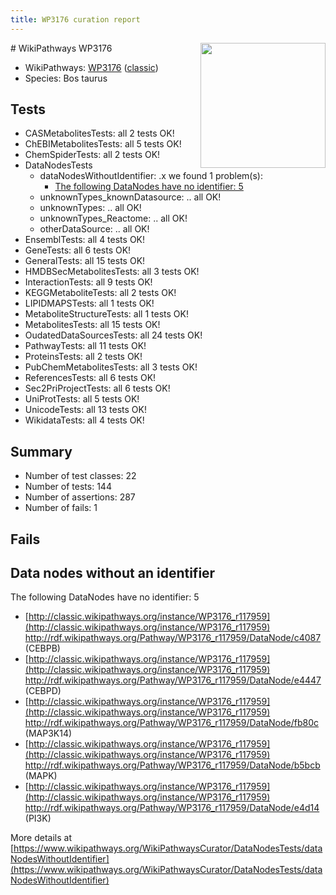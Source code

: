 ```yaml
---
title: WP3176 curation report
---
```


<img style="float: right; width: 200px" src="https://upload.wikimedia.org/wikipedia/commons/thumb/8/83/Wplogo_with_text_500.png/640px-Wplogo_with_text_500.png" />
# WikiPathways WP3176

* WikiPathways: [WP3176](https://wikipathways.org/pathways/WP3176) ([classic](https://classic.wikipathways.org/instance/WP3176))
* Species: Bos taurus
## Tests
* CASMetabolitesTests: all 2 tests OK!
* ChEBIMetabolitesTests: all 5 tests OK!
* ChemSpiderTests: all 2 tests OK!
* DataNodesTests
    * dataNodesWithoutIdentifier: .x we found 1 problem(s):
        * [The following DataNodes have no identifier: 5](#d2d32fa4)
    * unknownTypes_knownDatasource: .. all OK!
    * unknownTypes: .. all OK!
    * unknownTypes_Reactome: .. all OK!
    * otherDataSource: .. all OK!
* EnsemblTests: all 4 tests OK!
* GeneTests: all 6 tests OK!
* GeneralTests: all 15 tests OK!
* HMDBSecMetabolitesTests: all 3 tests OK!
* InteractionTests: all 9 tests OK!
* KEGGMetaboliteTests: all 2 tests OK!
* LIPIDMAPSTests: all 1 tests OK!
* MetaboliteStructureTests: all 1 tests OK!
* MetabolitesTests: all 15 tests OK!
* OudatedDataSourcesTests: all 24 tests OK!
* PathwayTests: all 11 tests OK!
* ProteinsTests: all 2 tests OK!
* PubChemMetabolitesTests: all 3 tests OK!
* ReferencesTests: all 6 tests OK!
* Sec2PriProjectTests: all 6 tests OK!
* UniProtTests: all 5 tests OK!
* UnicodeTests: all 13 tests OK!
* WikidataTests: all 4 tests OK!


## Summary

* Number of test classes: 22
* Number of tests: 144
* Number of assertions: 287
* Number of fails: 1

## Fails

<a name="d2d32fa4" />

## Data nodes without an identifier

The following DataNodes have no identifier: 5

* [http://classic.wikipathways.org/instance/WP3176_r117959](http://classic.wikipathways.org/instance/WP3176_r117959) http://rdf.wikipathways.org/Pathway/WP3176_r117959/DataNode/c4087 (CEBPB)
* [http://classic.wikipathways.org/instance/WP3176_r117959](http://classic.wikipathways.org/instance/WP3176_r117959) http://rdf.wikipathways.org/Pathway/WP3176_r117959/DataNode/e4447 (CEBPD)
* [http://classic.wikipathways.org/instance/WP3176_r117959](http://classic.wikipathways.org/instance/WP3176_r117959) http://rdf.wikipathways.org/Pathway/WP3176_r117959/DataNode/fb80c (MAP3K14)
* [http://classic.wikipathways.org/instance/WP3176_r117959](http://classic.wikipathways.org/instance/WP3176_r117959) http://rdf.wikipathways.org/Pathway/WP3176_r117959/DataNode/b5bcb (MAPK)
* [http://classic.wikipathways.org/instance/WP3176_r117959](http://classic.wikipathways.org/instance/WP3176_r117959) http://rdf.wikipathways.org/Pathway/WP3176_r117959/DataNode/e4d14 (PI3K)


More details at [https://www.wikipathways.org/WikiPathwaysCurator/DataNodesTests/dataNodesWithoutIdentifier](https://www.wikipathways.org/WikiPathwaysCurator/DataNodesTests/dataNodesWithoutIdentifier)

